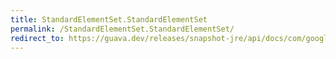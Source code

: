 ```yaml
---
title: StandardElementSet.StandardElementSet
permalink: /StandardElementSet.StandardElementSet/
redirect_to: https://guava.dev/releases/snapshot-jre/api/docs/com/google/common/collect/ForwardingMultiset.StandardElementSet.html#StandardElementSet--
---
```

